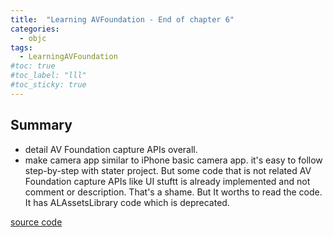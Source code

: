 ```yaml
---
title:  "Learning AVFoundation - End of chapter 6"
categories: 
  - objc
tags:
  - LearningAVFoundation
#toc: true
#toc_label: "lll"
#toc_sticky: true
---
```

## Summary
- detail AV Foundation capture APIs overall.
- make camera app similar to iPhone basic camera app. it's easy to follow step-by-step with stater project. But some code that is not related AV Foundation capture APIs like UI stuftt is already implemented and not comment or description. That's a shame. But It worths to read the code. It has ALAssetsLibrary code which is deprecated. 


[source code](https://github.com/HaeSeongPark/LearningAVFoundation/tree/master/Chapter6/Kamera_Starter)
